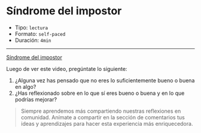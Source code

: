 # Síndrome del impostor

* Tipo: `lectura`
* Formato: `self-paced`
* Duración: `4min`

***

[Síndrome del impostor](https://vimeo.com/368362316)

Luego de ver este video, pregúntate lo siguiente:
1. ¿Alguna vez has pensado que no eres lo suficientemente bueno o buena en algo?
2. ¿Has reflexionado sobre en lo que sí eres bueno o buena y en lo que podrías mejorar?

> Siempre aprendemos más compartiendo nuestras reflexiones en comunidad. Anímate a compartir en la sección de comentarios tus ideas y aprendizajes para hacer esta experiencia más enriquecedora.
